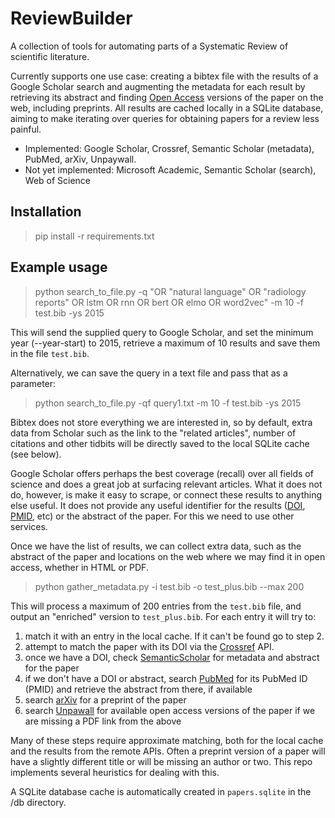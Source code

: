 # ReviewBuilder
A collection of tools for automating parts of a Systematic Review of scientific literature.

Currently supports one use case: creating a bibtex file with the results of a Google Scholar search and augmenting the metadata for each result by retrieving its abstract and finding [Open Access](https://en.wikipedia.org/wiki/Open_access) versions of the paper on the web, including preprints. All results are cached locally in a SQLite database, aiming to make iterating over queries for obtaining papers for a review less painful.

- Implemented: Google Scholar, Crossref, Semantic Scholar (metadata), PubMed, arXiv, Unpaywall.
- Not yet implemented: Microsoft Academic, Semantic Scholar (search), Web of Science

## Installation

> pip install -r requirements.txt

## Example usage

> python search_to_file.py -q "OR \"natural language\" OR \"radiology reports\" OR lstm OR rnn OR bert OR elmo OR word2vec" -m 10 -f test.bib -ys 2015

This will send the supplied query to Google Scholar, and set the minimum year (--year-start) to 2015, retrieve a maximum of 10 results and save them in the file `test.bib`. 

Alternatively, we can save the query in a text file and pass that as a parameter:

> python search_to_file.py -qf query1.txt -m 10 -f test.bib -ys 2015

Bibtex does not store everything we are interested in, so by default, extra data from Scholar such as the link to the "related articles", number of citations and other tidbits will be directly saved to the local SQLite cache (see below).

Google Scholar offers perhaps the best coverage (recall) over all fields of science and does a great job at surfacing relevant articles. What it does not do, however, is make it easy to scrape, or connect these results to anything else useful. It does not provide any useful identifier for the results ([DOI](http://www.doi.org/), [PMID](https://www.ncbi.nlm.nih.gov/pmc/pmctopmid/), etc) or the abstract of the paper.  For this we need to use other services.

Once we have the list of results, we can collect extra data, such as the abstract of the paper and locations on the web where we may find it in open access, whether in HTML or PDF.

> python gather_metadata.py -i test.bib -o test_plus.bib --max 200

This will process a maximum of 200 entries from the `test.bib` file, and output an "enriched" version to `test_plus.bib`. For each entry it will try to:
1. match it with an entry in the local cache. If it can't be found go to step 2.
1. attempt to match the paper with its DOI via the [Crossref](http://www.crossref.org/) API.
1. once we have a DOI, check [SemanticScholar](http://www.semanticscholar.org/) for metadata and abstract for the paper
1. if we don't have a DOI or abstract, search [PubMed](http://www.ncbi.nlm.nih.gov/pubmed/) for its PubMed ID (PMID) and retrieve the abstract from there, if available
1. search [arXiv](http://arxiv.org) for a preprint of the paper
1. search [Unpawall](http://unpaywall.org) for available open access versions of the paper if we are missing a PDF link from the above

Many of these steps require approximate matching, both for the local cache and the results from the remote APIs. Often a preprint version of a paper will have a slightly different title or will be missing an author or two. This repo implements several heuristics for dealing with this.

A SQLite database cache is automatically created in `papers.sqlite` in the /db directory.


